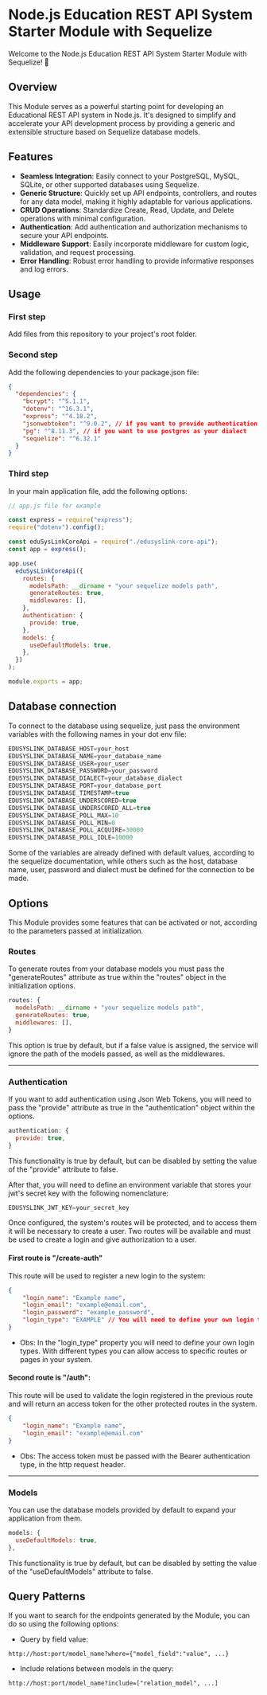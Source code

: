 # Node.js Education REST API System Starter Module with Sequelize

Welcome to the Node.js Education REST API System Starter Module with Sequelize! 🚀

## Overview

This Module serves as a powerful starting point for developing an Educational REST API system in Node.js. It's designed to simplify and accelerate your API development process by providing a generic and extensible structure based on Sequelize database models.

## Features

- **Seamless Integration**: Easily connect to your PostgreSQL, MySQL, SQLite, or other supported databases using Sequelize.
- **Generic Structure**: Quickly set up API endpoints, controllers, and routes for any data model, making it highly adaptable for various applications.
- **CRUD Operations**: Standardize Create, Read, Update, and Delete operations with minimal configuration.
- **Authentication**: Add authentication and authorization mechanisms to secure your API endpoints.
- **Middleware Support**: Easily incorporate middleware for custom logic, validation, and request processing.
- **Error Handling**: Robust error handling to provide informative responses and log errors.

<!-- ## Getting Started

To get started with this Module, follow our [detailed documentation](link-to-documentation) for step-by-step instructions. -->

## Usage

### First step

Add files from this repository to your project's root folder.

### Second step

Add the following dependencies to your package.json file:

```json
{
  "dependencies": {
    "bcrypt": "^5.1.1",
    "dotenv": "^16.3.1",
    "express": "^4.18.2",
    "jsonwebtoken": "^9.0.2", // if you want to provide authentication
    "pg": "^8.11.3", // if you want to use postgres as your dialect
    "sequelize": "^6.32.1"
  }
}
```

### Third step

In your main application file, add the following options:

```javascript
// app.js file for example

const express = require("express");
require("dotenv").config();

const eduSysLinkCoreApi = require("./edusyslink-core-api");
const app = express();

app.use(
  eduSysLinkCoreApi({
    routes: {
      modelsPath: __dirname + "your sequelize models path",
      generateRoutes: true,
      middlewares: [],
    },
    authentication: {
      provide: true,
    },
    models: {
      useDefaultModels: true,
    },
  })
);

module.exports = app;
```

## Database connection

To connect to the database using sequelize, just pass the environment variables with the following names in your dot env file:

```javascript
EDUSYSLINK_DATABASE_HOST=your_host
EDUSYSLINK_DATABASE_NAME=your_database_name
EDUSYSLINK_DATABASE_USER=your_user
EDUSYSLINK_DATABASE_PASSWORD=your_password
EDUSYSLINK_DATABASE_DIALECT=your_database_dialect
EDUSYSLINK_DATABASE_PORT=your_database_port
EDUSYSLINK_DATABASE_TIMESTAMP=true
EDUSYSLINK_DATABASE_UNDERSCORED=true
EDUSYSLINK_DATABASE_UNDERSCORED_ALL=true
EDUSYSLINK_DATABASE_POLL_MAX=10
EDUSYSLINK_DATABASE_POLL_MIN=0
EDUSYSLINK_DATABASE_POLL_ACQUIRE=30000
EDUSYSLINK_DATABASE_POLL_IDLE=10000
```

Some of the variables are already defined with default values, according to the sequelize documentation, while others such as the host, database name, user, password and dialect must be defined for the connection to be made.

## Options

This Module provides some features that can be activated or not, according to the parameters passed at initialization.

### Routes

To generate routes from your database models you must pass the "generateRoutes" attribute as true within the "routes" object in the initialization options.

```javascript
routes: {
  modelsPath: __dirname + "your sequelize models path",
  generateRoutes: true,
  middlewares: [],
}
```

This option is true by default, but if a false value is assigned, the service will ignore the path of the models passed, as well as the middlewares.

---

### Authentication

If you want to add authentication using Json Web Tokens, you will need to pass the "provide" attribute as true in the "authentication" object within the options.

```javascript
authentication: {
  provide: true,
}
```

This functionality is true by default, but can be disabled by setting the value of the "provide" attribute to false.

After that, you will need to define an environment variable that stores your jwt's secret key with the following nomenclature:

```javascript
EDUSYSLINK_JWT_KEY=your_secret_key
```

Once configured, the system's routes will be protected, and to access them it will be necessary to create a user. 
Two routes will be available and must be used to create a login and give authorization to a user.


#### First route is "/create-auth"

This route will be used to register a new login to the system:

```json
{
	"login_name": "Example name",
	"login_email": "example@email.com",
	"login_password": "example_password",
	"login_type": "EXAMPLE" // You will need to define your own login types
}
```
 - Obs: In the "login_type" property you will need to define your own login types. With different types you can allow access to specific routes or pages in your system.


#### Second route is "/auth":

This route will be used to validate the login registered in the previous route and will return an access token for the other protected routes in the system.

```json
{
	"login_name": "Example name",
	"login_email": "example@email.com"
}
```

- Obs: The access token must be passed with the Bearer authentication type, in the http request header.

---

### Models

You can use the database models provided by default to expand your application from them.

```javascript
models: {
  useDefaultModels: true,
},
```

This functionality is true by default, but can be disabled by setting the value of the "useDefaultModels" attribute to false.

## Query Patterns

If you want to search for the endpoints generated by the Module, you can do so using the following options:

- Query by field value:

```
http://host:port/model_name?where={"model_field":"value", ...}
```

- Include relations between models in the query:

```
http://host:port/model_name?include=["relation_model", ...]
```
